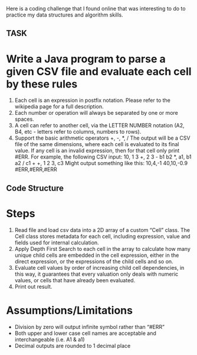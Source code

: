 Here is a coding challenge that I found online that was interesting to do to practice my data structures and algorithm skills.

## TASK

# Write a Java program to parse a given CSV file and evaluate each cell by these rules
1. Each cell is an expression in postfix notation. Please refer to the wikipedia page for a
full description.
2. Each number or operation will always be separated by one or more spaces.
3. A cell can refer to another cell, via the LETTER NUMBER notation (A2, B4, etc -
letters refer to columns, numbers to rows).
4. Support the basic arithmetic operators +, -, *, /
The output will be a CSV file of the same dimensions, where each cell is evaluated to its final
value. If any cell is an invalid expression, then for that cell only print #ERR.
For example, the following CSV input:
10, 1 3 +, 2 3 -
b1 b2 *, a1, b1 a2 / c1 +
+, 1 2 3, c3
Might output something like this:
10,4,-1
40,10,-0.9
#ERR,#ERR,#ERR

## Code Structure
# Steps 
1.	Read file and load csv data into a 2D array of a custom “Cell” class. The Cell class stores metadata for each cell, including expression, value and fields used for internal calculation. 
2.	Apply Depth First Search to each cell in the array to calculate how many unique child cells are embedded in the cell expression, either in the direct expression, or the expressions of the child cells and so on. 
3.	Evaluate cell values by order of increasing child cell dependencies, in this way, it guarantees that every valuation only deals with numeric values, or cells that have already been evaluated.
4.	Print out result.

# Assumptions/Limitations
-	Division by zero will output infinite symbol rather than “#ERR” 
-	Both upper and lower case cell names are acceptable and interchangeable (i.e. A1 & a1)
-	Decimal outputs are rounded to 1 decimal place

